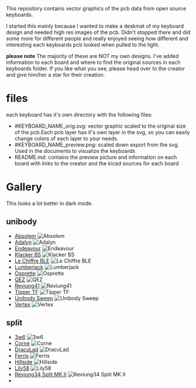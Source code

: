 This repository contains vector graphics of the pcb data from open source keyboards.

I started this mainly because I wanted to make a deskmat of my keyboard design and needed high res images of the pcb.
Didn't stopped there and did some more for different people and really enjoyed seeing how different and interesting each keyboards pcb looked when pulled to the light.

**please note**
The majority of these are NOT my own designs. I've added information to each board and where to find the original sources in each keyboards folder. If you like what you see, please head over to the creator and give him/her a star for their creation. 

# files
each keyboard has it's own directory with the following files: 
- #KEYBOARD_NAME_orig.svg: vector graphic scaled to the original size of the pcb.Each pcb layer has it's own layer in the svg, so you can easily change colors of each layer to your needs.
- #KEYBOARD_NAME_preview.png: scaled down export from the svg. Used in the documents to visualize the keyboards
- README.md: contains the preview picture and information on each board with links to the creator and the kicad sources for each board

# Gallery
This looks a lot better in dark mode.

## unibody
- [Absolem](./Absolem) ![Absolem](./Absolem/absolem_preview.png)
- [Adalyn](./Adalyn) ![Adalyn](./Adalyn/adalyn_preview.png)
- [Endeavour](./Endeavour) ![Endeavour](./Endeavour/endeavour_preview.png)
- [Klacker BS](./Klacker_BS) ![Klacker BS](./Klacker_BS/klacker_bs_preview.png)
- [Le Chiffre BLE](./Le_Chiffre_BLE) ![Le Chiffre BLE](./Le_Chiffre_BLE/lechiffreble_preview.png)
- [Lumberjack](./Lumberjack) ![Lumberjack](./Lumberjack/lumberjack_preview.png)
- [Osprette](./Osprette) ![Osprette](./Osprette/osprette_preview.png)
- [QEZ](./QEZ) ![QEZ](./QEZ/qez_preview.png)
- [Reviung41](./Reviung41) ![Reviung41](./Reviung41/reviung41_preview.png)
- [Tipper TF](./Tipper_TF) ![Tipper TF](./Tipper_TF/tippertf_preview.png)
- [Unibody Sweep](./Unibody_Sweep) ![Unibody Sweep](./Unibody_Sweep/unibodysweep_preview.png)
- [Vertex](./Vertex) ![Vertex](./Vertex/vertex_preview.png)

## split
- [3w6](./3W6) ![3w6](./3W6/3w6_preview.png)
- [Corne](./Corne) ![Corne](./Corne/corne_preview.png)
- [DracuLad](./DracuLad) ![DracuLad](./DracuLad/draculad_preview.png)
- [Ferris](./Ferris) ![Ferris](./Ferris/ferris_preview.png)
- [Hillside](./Hillside) ![Hillside](./Hillside/hillside_preview.png)
- [Lily58](./Lily58) ![Lily58](./Lily58/lily58_preview.png)
- [Reviung34 Split MK II](./Reviung34_MK_II) ![Reviung34 Split MK II](./Reviung34_MK_II/reviung34mkii_preview.png)
- 


